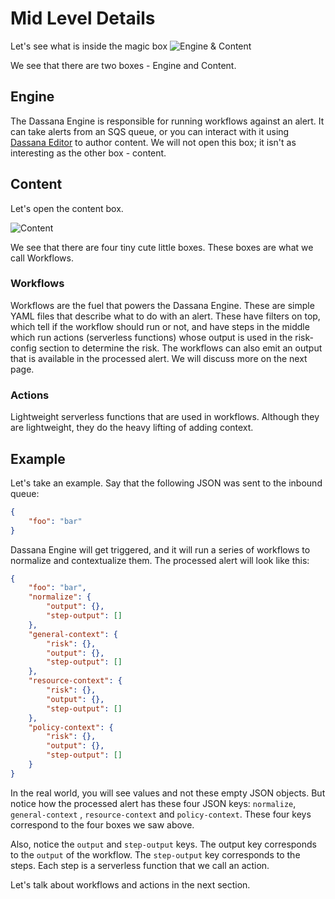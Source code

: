 # Mid Level Details

Let's see what is inside the magic box
![Engine & Content](/img/how-it-works/engine-content.png)

We see that there are two boxes - Engine and Content.

## Engine

The Dassana Engine is responsible for running workflows against an alert. It can take alerts from an SQS queue, or you can interact with it using [Dassana Editor](https://editor.dassana.io/) to author content. We will not open this box; it isn't as interesting as the other box - content.

## Content

Let's open the content box.

![Content](/img/how-it-works/content.png)

We see that there are four tiny cute little boxes. These boxes are what we call Workflows.

### Workflows

Workflows are the fuel that powers the Dassana Engine. These are simple YAML files that describe what to do with an alert. These have filters on top, which tell if the workflow should run or not, and have steps in the middle which run actions (serverless functions) whose output is used in the risk-config section to determine the risk. The workflows can also emit an output that is available in the processed alert. We will discuss more on the next page.

### Actions

Lightweight serverless functions that are used in workflows. Although they are lightweight, they do the heavy lifting of adding context.

## Example

Let's take an example. Say that the following JSON was sent to the inbound queue:

```json
{
	"foo": "bar"
}
```

Dassana Engine will get triggered, and it will run a series of workflows to normalize and contextualize them. The processed alert will look like this:

```json
{
	"foo": "bar",
	"normalize": {
		"output": {},
		"step-output": []
	},
	"general-context": {
		"risk": {},
		"output": {},
		"step-output": []
	},
	"resource-context": {
		"risk": {},
		"output": {},
		"step-output": []
	},
	"policy-context": {
		"risk": {},
		"output": {},
		"step-output": []
	}
}
```

In the real world, you will see values and not these empty JSON objects.
But notice how the processed alert has these four JSON keys: `normalize`, `general-context` , `resource-context` and `policy-context`. These four keys correspond to the four boxes we saw above.

Also, notice the `output` and `step-output` keys. The output key corresponds to the `output` of the workflow.
The `step-output` key corresponds to the steps. Each step is a serverless function that we call an action.

Let's talk about workflows and actions in the next section.
